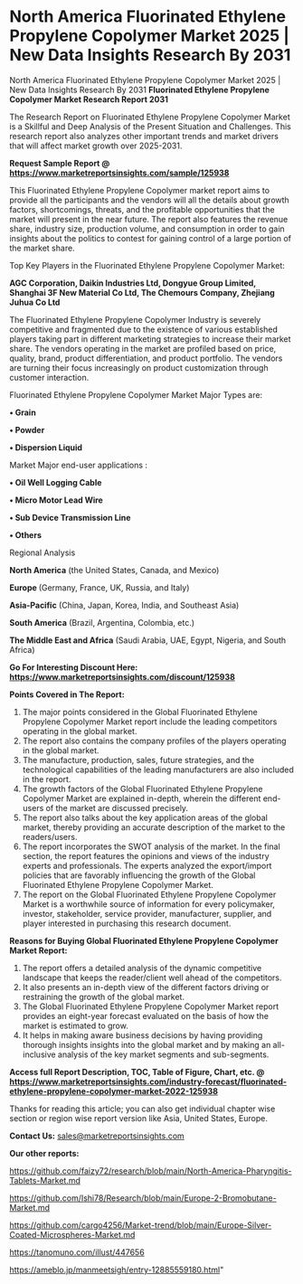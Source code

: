 # North America Fluorinated Ethylene Propylene Copolymer Market 2025 | New Data Insights Research By 2031
 North America Fluorinated Ethylene Propylene Copolymer Market 2025 | New Data Insights Research By 2031
<strong>Fluorinated Ethylene Propylene Copolymer Market Research Report 2031</strong>

The Research Report on Fluorinated Ethylene Propylene Copolymer Market is a Skillful and Deep Analysis of the Present Situation and Challenges. This research report also analyzes other important trends and market drivers that will affect market growth over 2025-2031.

<strong>Request Sample Report @ <a href=https://www.marketreportsinsights.com/sample/125938>https://www.marketreportsinsights.com/sample/125938</a></strong>

This Fluorinated Ethylene Propylene Copolymer market report aims to provide all the participants and the vendors will all the details about growth factors, shortcomings, threats, and the profitable opportunities that the market will present in the near future. The report also features the revenue share, industry size, production volume, and consumption in order to gain insights about the politics to contest for gaining control of a large portion of the market share.

Top Key Players in the Fluorinated Ethylene Propylene Copolymer Market:

<strong>AGC Corporation, Daikin Industries Ltd, Dongyue Group Limited, Shanghai 3F New Material Co Ltd, The Chemours Company, Zhejiang Juhua Co Ltd</strong>

The Fluorinated Ethylene Propylene Copolymer Industry is severely competitive and fragmented due to the existence of various established players taking part in different marketing strategies to increase their market share. The vendors operating in the market are profiled based on price, quality, brand, product differentiation, and product portfolio. The vendors are turning their focus increasingly on product customization through customer interaction.

Fluorinated Ethylene Propylene Copolymer Market Major Types are:

<strong>• Grain

• Powder

• Dispersion Liquid</strong>

Market Major end-user applications :

<strong>• Oil Well Logging Cable

• Micro Motor Lead Wire

• Sub Device Transmission Line

• Others</strong>

Regional Analysis

</u><strong><b>North America</b></strong> (the United States, Canada, and Mexico)

<strong><b>Europe </b></strong>(Germany, France, UK, Russia, and Italy)

<strong><b>Asia-Pacific</b></strong> (China, Japan, Korea, India, and Southeast Asia)

<strong><b>South America</b></strong> (Brazil, Argentina, Colombia, etc.)

<strong><b>The Middle East and Africa</b></strong> (Saudi Arabia, UAE, Egypt, Nigeria, and South Africa)

<strong>Go For Interesting Discount Here: <a href=https://www.marketreportsinsights.com/discount/125938>https://www.marketreportsinsights.com/discount/125938</a></strong>

<strong>Points Covered in The Report:</strong>
<ol>
  <li>The major points considered in the Global Fluorinated Ethylene Propylene Copolymer Market report include the leading competitors operating in the global market.</li>
  <li>The report also contains the company profiles of the players operating in the global market.</li>
  <li>The manufacture, production, sales, future strategies, and the technological capabilities of the leading manufacturers are also included in the report.</li>
  <li>The growth factors of the Global Fluorinated Ethylene Propylene Copolymer Market are explained in-depth, wherein the different end-users of the market are discussed precisely.</li>
  <li>The report also talks about the key application areas of the global market, thereby providing an accurate description of the market to the readers/users.</li>
  <li>The report incorporates the SWOT analysis of the market. In the final section, the report features the opinions and views of the industry experts and professionals. The experts analyzed the export/import policies that are favorably influencing the growth of the Global Fluorinated Ethylene Propylene Copolymer Market.</li>
  <li>The report on the Global Fluorinated Ethylene Propylene Copolymer Market is a worthwhile source of information for every policymaker, investor, stakeholder, service provider, manufacturer, supplier, and player interested in purchasing this research document.</li>
</ol>
<strong>Reasons for Buying Global Fluorinated Ethylene Propylene Copolymer Market Report:</strong>

<ol>
  <li>The report offers a detailed analysis of the dynamic competitive landscape that keeps the reader/client well ahead of the competitors.</li>
  <li>It also presents an in-depth view of the different factors driving or restraining the growth of the global market.</li>
  <li>The Global Fluorinated Ethylene Propylene Copolymer Market report provides an eight-year forecast evaluated on the basis of how the market is estimated to grow.</li>
  <li>It helps in making aware business decisions by having providing thorough insights insights into the global market and by making an all-inclusive analysis of the key market segments and sub-segments.</li>
</ol>
<strong>Access full Report Description, TOC, Table of Figure, Chart, etc. @ <a href=https://www.marketreportsinsights.com/industry-forecast/fluorinated-ethylene-propylene-copolymer-market-2022-125938>https://www.marketreportsinsights.com/industry-forecast/fluorinated-ethylene-propylene-copolymer-market-2022-125938</a></strong>


Thanks for reading this article; you can also get individual chapter wise section or region wise report version like Asia, United States, Europe.

<strong>Contact Us:</strong>
sales@marketreportsinsights.com

<strong>Our other reports:</strong>

<a href=https://github.com/faizy72/research/blob/main/North-America-Pharyngitis-Tablets-Market.md>https://github.com/faizy72/research/blob/main/North-America-Pharyngitis-Tablets-Market.md</a>

<a href=https://github.com/Ishi78/Research/blob/main/Europe-2-Bromobutane-Market.md>https://github.com/Ishi78/Research/blob/main/Europe-2-Bromobutane-Market.md</a>

<a href=https://github.com/cargo4256/Market-trend/blob/main/Europe-Silver-Coated-Microspheres-Market.md>https://github.com/cargo4256/Market-trend/blob/main/Europe-Silver-Coated-Microspheres-Market.md</a>

<a href=https://tanomuno.com/illust/447656>https://tanomuno.com/illust/447656</a>

<a href=https://ameblo.jp/manmeetsigh/entry-12885559180.html>https://ameblo.jp/manmeetsigh/entry-12885559180.html</a>"
